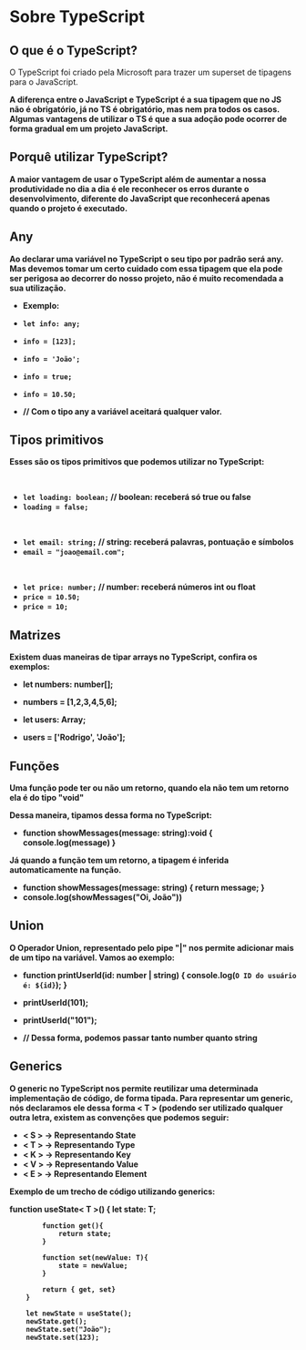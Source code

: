 <h1>Sobre TypeScript</h1>

## <h2>O que é o TypeScript?</h2>
<p>
    O TypeScript foi criado pela Microsoft para trazer um superset de tipagens para o JavaScript.
</p>
<p>
    <b>A diferença entre o JavaScript e TypeScript é a sua tipagem que no JS não é obrigatório<b>, já no TS é obrigatório, mas nem pra todos os casos. Algumas vantagens de utilizar o TS é que a sua adoção pode ocorrer de forma gradual em um projeto JavaScript.
</p>

## <h2>Porquê utilizar TypeScript?</h2>
<p>
    A maior vantagem de usar o TypeScript além de aumentar a nossa produtividade no dia a dia é ele reconhecer os erros durante o desenvolvimento, diferente do JavaScript que reconhecerá apenas quando o projeto é executado.
</p>

## <h2>Any</h2>
<p>
    Ao declarar uma variável no TypeScript o seu tipo por padrão será any. Mas devemos tomar um certo cuidado com essa tipagem que ela pode ser perigosa ao decorrer do nosso projeto, não é muito recomendada a sua utilização.
</p>

- Exemplo:
- `let info: any;`

- `info = [123];`
- `info = 'João';`
- `info = true;`
- `info = 10.50;`
- // Com o tipo any a variável aceitará qualquer valor.

## <h2>Tipos primitivos</h2>
<p>Esses são os tipos primitivos que podemos utilizar no TypeScript:</p>
<br />

- `let loading: boolean;` // boolean: receberá só true ou false
- `loading = false;`
<br />

- `let email: string;` // string: receberá palavras, pontuação e símbolos
- `email = "joao@email.com";`
<br />

- `let price: number;` // number: receberá números int ou float
- `price = 10.50;`
- `price = 10;`

## <h2>Matrizes</h2>
<p>Existem duas maneiras de tipar arrays no TypeScript, confira os exemplos:</p>

- let numbers: number[];
- numbers = [1,2,3,4,5,6];

- let users: Array<string>;
- users = ['Rodrigo', 'João'];

## <h2>Funções</h2>
<p>Uma função pode ter ou não um retorno, quando ela não tem um retorno ela é do tipo "void"</p>
<p>Dessa maneira, tipamos dessa forma no TypeScript:</p>

- function showMessages(message: string):void { console.log(message) }

<p>Já quando a função tem um retorno, a tipagem é inferida automaticamente na função.</p>

- function showMessages(message: string) { return message; }
- console.log(showMessages("Oi, João"))

## <h2>Union</h2>
<p>O Operador Union, representado pelo pipe "|" nos permite adicionar mais de um tipo na variável. Vamos ao exemplo:</p>

- function printUserId(id: number | string) { console.log(`O ID do usuário é: ${id}`); }

- printUserId(101);
- printUserId("101");

- // Dessa forma, podemos passar tanto number quanto string

## <h2>Generics</h2>
<p>O generic no TypeScript nos permite reutilizar uma determinada implementação de código, de forma tipada. Para representar um generic, nós declaramos ele dessa forma < T > (podendo ser utilizado qualquer outra letra, existem as convenções que podemos seguir:</p>

- < S > → Representando State 
- < T > → Representando Type 
- < K > → Representando Key 
- < V > → Representando Value 
- < E > → Representando Element

<p>Exemplo de um trecho de código utilizando generics:</p>

<p>
        function useState< T >() {
            let state: T;

            function get(){
                return state;
            }

            function set(newValue: T){
                state = newValue;
            }

            return { get, set}
        }

        let newState = useState();
        newState.get();
        newState.set("João");
        newState.set(123);
</p>

## <h2></h2>
<p></p>

## <h2></h2>
<p></p>

## <h2></h2>
<p></p>

## <h2></h2>
<p></p>

## <h2></h2>
<p></p>

## <h2></h2>
<p></p>

## <h2></h2>
<p></p>
